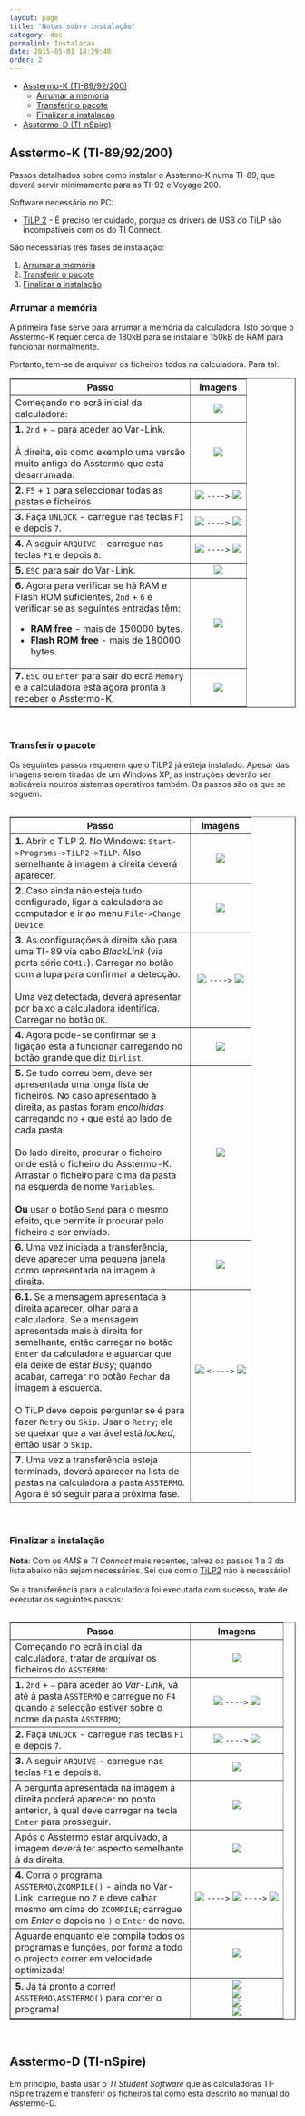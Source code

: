 ```yaml
---
layout: page
title: "Notas sobre instalação"
category: doc
permalink: Instalacao
date: 2015-05-01 18:29:40
order: 2
---
```


  * [Asstermo-K (TI-89/92/200)](#asstermo-k-(ti-89/92/200))
    * [Arrumar a memoria](#arrumar-a-memoria)
    * [Transferir o pacote](#transferir-o-pacote)
    * [Finalizar a instalacao](#finalizar-a-instalacao)
  * [Asstermo-D (TI-nSpire)](#asstermo-d-(ti-nspire))

<h2 id="asstermo-k-(ti-89/92/200)">Asstermo-K (TI-89/92/200)</h2>

Passos detalhados sobre como instalar o Asstermo-K numa TI-89, que deverá servir minimamente para as TI-92 e Voyage 200.

Software necessário no PC:

  * [TiLP 2](http://lpg.ticalc.org/prj_tilp/) - É preciso ter cuidado, porque os drivers de USB do TiLP são incompatíveis com os do TI Connect.

São necessárias três fases de instalação:

  1. [Arrumar a memória](#arrumar-a-memoria)
  1. [Transferir o pacote](#transferir-o-pacote)
  1. [Finalizar a instalação](#finalizar-a-instalacao)


<h3 id="arrumar-a-memoria">Arrumar a memória</h3>

A primeira fase serve para arrumar a memória da calculadora. Isto porque o Asstermo-K requer cerca de 180kB para se instalar e 150kB de RAM para funcionar normalmente.

Portanto, tem-se de arquivar os ficheiros todos na calculadora. Para tal:

<table border='1' title='Passos de arrumação'><tbody>
<tr>
<th> Passo </th>
<th> Imagens </th>
<tr>
<td width='300'> Começando no ecrã inicial da calculadora:<br>
<td align='center'> <img src='/imgKinst/fase1_000.png' />
<tr>
<td> <b>1.</b> <code>2nd</code> + <code>–</code> para aceder ao Var-Link.<br>
<br>
À direita, eis como exemplo uma versão muito antiga do Asstermo que está desarrumada.<br>
<td align='center'> <img src='/imgKinst/fase1_001.png' />
<tr>
<td> <b>2.</b> <code>F5</code> + <code>1</code> para seleccionar todas as pastas e ficheiros<br>
<td align='center'> <img src='/imgKinst/fase1_002.png' /> <code>----&gt;</code> <img src='/imgKinst/fase1_003.png' />
<tr>
<td> <b>3.</b> Faça <code>UNLOCK</code> - carregue nas teclas <code>F1</code> e depois <code>7</code>.<br>
<td align='center'> <img src='/imgKinst/fase1_004.png' /> <code>----&gt;</code> <img src='/imgKinst/fase1_005.png' />
<tr>
<td> <b>4.</b> A seguir <code>ARQUIVE</code> - carregue nas teclas <code>F1</code> e depois <code>8</code>.<br>
<td align='center'> <img src='/imgKinst/fase1_006.png' /> <code>----&gt;</code> <img src='/imgKinst/fase1_007.png' />
<tr>
<td> <b>5.</b> <code>ESC</code> para sair do Var-Link.<br>
<td align='center'> <img src='/imgKinst/fase1_000.png' />
<tr>
<td> <b>6.</b> Agora para verificar se há RAM e Flash ROM suficientes, <code>2nd</code> + <code>6</code>  e verificar se as seguintes entradas têm:<br>
<ul><li><b>RAM free</b> - mais de 150000 bytes.<br>
</li><li><b>Flash ROM free</b> -  mais de 180000 bytes.<br>
<td align='center'> <img src='/imgKinst/fase1_008.png' />
<tr>
<td> <b>7.</b> <code>ESC</code> ou <code>Enter</code> para sair do ecrã <code>Memory</code> e a calculadora está agora pronta a receber o Asstermo-K.<br>
<td align='center'> <img src='/imgKinst/fase1_000.png' />
<tr>
<table></li></ul>

<br>

<h3 id="transferir-o-pacote">Transferir o pacote</h3>

Os seguintes passos requerem que o TiLP2 já esteja instalado. Apesar das imagens serem tiradas de um Windows XP, as instruções deverão ser aplicáveis noutros sistemas operativos também. Os passos são os que se seguem:<br>

<table border='1' title='Passos de transferência'><tbody>
<tr>
<th> Passo </th>
<th> Imagens </th>
<tr>
<td width='300'> <b>1.</b> Abrir o TiLP 2. No Windows: <code>Start-&gt;Programs-&gt;TiLP2-&gt;TiLP</code>. Also semelhante à imagem à direita deverá aparecer.<br>
<td align='center'> <img src='/imgKinst/fase2_001.png' />
<tr>
<td> <b>2.</b> Caso ainda não esteja tudo configurado, ligar a calculadora ao computador e ir ao menu <code>File-&gt;Change Device</code>.<br>
<td align='center'> <img src='/imgKinst/fase2_002.png' />
<tr>
<td> <b>3.</b> As configurações à direita são para uma TI-89 via cabo <i>BlackLink</i> (via porta série <code>COM1:</code>). Carregar no botão com a lupa para confirmar a detecção.<br>
<br>
Uma vez detectada, deverá apresentar por baixo a calculadora identifica. Carregar no botão <code>OK</code>.<br>
<td align='center'> <img src='/imgKinst/fase2_003.png' /> <code>----&gt;</code> <img src='/imgKinst/fase2_004.png' />
<tr>
<td> <b>4.</b> Agora pode-se confirmar se a ligação está a funcionar carregando no botão grande que diz <code>Dirlist</code>.<br>
<td align='center'> <img src='/imgKinst/fase2_005.png' />
<tr>
<td> <b>5.</b> Se tudo correu bem, deve ser apresentada uma longa lista de ficheiros. No caso apresentado à direita, as pastas foram <i>encolhidas</i> carregando no <code>+</code> que está ao lado de cada pasta.<br>
<br>
Do lado direito, procurar o ficheiro onde está o ficheiro do Asstermo-K. Arrastar o ficheiro para cima da pasta na esquerda de nome <code>Variables</code>.<br>
<br>
<b>Ou</b> usar o botão <code>Send</code> para o mesmo efeito, que permite ir procurar pelo ficheiro a ser enviado.<br>
<td align='center'> <img src='/imgKinst/fase2_006.png' />
<tr>
<td> <b>6.</b> Uma vez iniciada a transferência, deve aparecer uma pequena janela como representada na imagem à direita.<br>
<td align='center'> <img src='/imgKinst/fase2_007.png' />
<tr>
<td> <b>6.1.</b> Se a mensagem apresentada à direita aparecer, olhar para a calculadora. Se a mensagem apresentada mais à direita for semelhante, então carregar no botão <code>Enter</code> da calculadora e aguardar que ela deixe de estar <i>Busy</i>; quando acabar, carregar no botão <code>Fechar</code> da imagem à esquerda.<br>
<br>
O TiLP deve depois perguntar se é para fazer <code>Retry</code> ou <code>Skip</code>. Usar o <code>Retry</code>; ele se queixar que a variável está <i>locked</i>, então usar o <code>Skip</code>.<br>
<td align='center'> <img src='/imgKinst/fase2_008.png' /> <code>&lt;----&gt;</code> <img src='/imgKinst/fase3_006.png' />
<tr>
<td> <b>7.</b> Uma vez a transferência esteja terminada, deverá aparecer na lista de pastas na calculadora a pasta <code>ASSTERMO</code>. Agora é só seguir para a próxima fase.<br>
<td align='center'>
<tr>
<table>

<br>


<h3 id="finalizar-a-instalacao">Finalizar a instalação</h3>

<b>Nota</b>: Com os <i>AMS</i> e <i>TI Connect</i> mais recentes, talvez os passos 1 a 3 da lista abaixo não sejam necessários. Sei que com o <a href="http://lpg.ticalc.org/prj_tilp/">TiLP2</a> não é necessário!<br>
<br>
Se a transferência para a calculadora foi executada com sucesso, trate de executar os seguintes passos:<br>
<table border='1' title='Passos de finalizar a instalação'><tbody>
<tr>
<th> Passo </th>
<th> Imagens </th>
<tr>
<td width='300'> Começando no ecrã inicial da calculadora, tratar de arquivar os ficheiros do <code>ASSTERMO</code>:<br>
<td align='center'> <img src='/imgKinst/fase1_000.png' />
<tr>
<td> <b>1.</b> <code>2nd</code> + <code>–</code> para aceder ao <i>Var-Link</i>, vá até à pasta <code>ASSTERMO</code> e carregue no <code>F4</code> quando a selecção estiver sobre o nome da pasta <code>ASSTERMO</code>;<br>
<td align='center'> <img src='/imgKinst/fase3_001.png' /> <code>----&gt;</code> <img src='/imgKinst/fase3_002.png' />
<tr>
<td> <b>2.</b> Faça <code>UNLOCK</code> - carregue nas teclas <code>F1</code> e depois <code>7</code>.<br>
<td align='center'> <img src='/imgKinst/fase3_003.png' /> <code>----&gt;</code> <img src='/imgKinst/fase3_004.png' />
<tr>
<td> <b>3.</b> A seguir <code>ARQUIVE</code> - carregue nas teclas <code>F1</code> e depois <code>8</code>.<br>
<td align='center'> <img src='/imgKinst/fase3_005.png' />
<tr>
<td> A pergunta apresentada na imagem à direita poderá aparecer no ponto anterior, à qual deve carregar na tecla <code>Enter</code> para prosseguir.<br>
<td align='center'> <img src='/imgKinst/fase3_006.png' />
<tr>
<td> Após o Asstermo estar arquivado, a imagem deverá ter aspecto semelhante à da direita.<br>
<td align='center'> <img src='/imgKinst/fase3_007.png' />
<tr>
<td> <b>4.</b> Corra o programa <code>ASSTERMO\ZCOMPILE()</code> - ainda no Var-Link, carregue no <code>Z</code> e deve calhar mesmo em cima do <code>ZCOMPILE</code>; carregue em <i>Enter</i> e depois no <code>)</code> e <code>Enter</code> de novo.<br>
<td align='center'> <img src='/imgKinst/fase3_008.png' /> <code>----&gt;</code> <img src='/imgKinst/fase3_009.png' /> <code>----&gt;</code> <img src='/imgKinst/fase3_010.png' />
<tr>
<td> Aguarde enquanto ele compila todos os programas e funções, por forma a todo o projecto correr em velocidade optimizada!<br>
<td align='center'> <img src='/imgKinst/fase3_011.png' />
<tr>
<td> <b>5.</b> Já tá pronto a correr! <code>ASSTERMO\ASSTERMO()</code> para correr o programa!<br>
<td align='center'> <img src='/imgKinst/fase3_012.png' /> <br> <img src='/imgKinst/fase3_013.png' /> <br> <img src='/imgKinst/fase3_014.png' /> <br> <img src='/imgKinst/fase3_015.png' />
<tr>
<table>

<br>

<h2 id="asstermo-d-(ti-nspire)">Asstermo-D (TI-nSpire)</h2>

Em princípio, basta usar o <i>TI Student Software</i> que as calculadoras TI-nSpire trazem e transferir os ficheiros tal como está descrito no manual do Asstermo-D.
